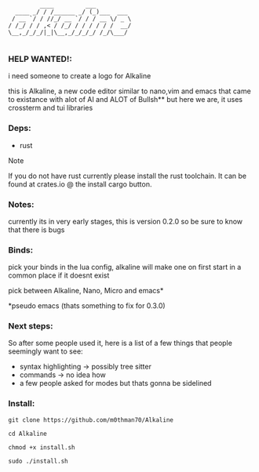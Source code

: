 ```
         ____         ___          
  ____ _/ / /______ _/ (_)___  ___ 
 / __ `/ / //_/ __ `/ / / __ \/ _ \
/ /_/ / / ,< / /_/ / / / / / /  __/
\__,_/_/_/|_|\__,_/_/_/_/ /_/\___/ 
                                    
```

### HELP WANTED!:
i need someone to create a logo for Alkaline

this is Alkaline, a new code editor similar to nano,vim and emacs that came to existance with alot of AI and ALOT of Bullsh** but here we are, it uses crossterm and tui libraries


### Deps:

  - rust 
    
> [!NOTE]  
> If you do not have rust currently please install the rust toolchain. It can be found at crates.io @ the install cargo button.

### Notes:

currently its in very early stages, this is version 0.2.0 so be sure to know that there is bugs 

### Binds:

pick your binds in the lua config, alkaline will make one on first start in a common place if it doesnt exist

pick between Alkaline, Nano, Micro and emacs*

*pseudo emacs (thats something to fix for 0.3.0)

### Next steps:

So after some people used it, here is a list of a few things that people seemingly want to see:

- syntax highlighting -> possibly tree sitter
- commands -> no idea how
- a few people asked for modes but thats gonna be sidelined

### Install:

`git clone https://github.com/m0thman70/Alkaline`

`cd Alkaline`

`chmod +x install.sh`

`sudo ./install.sh`
